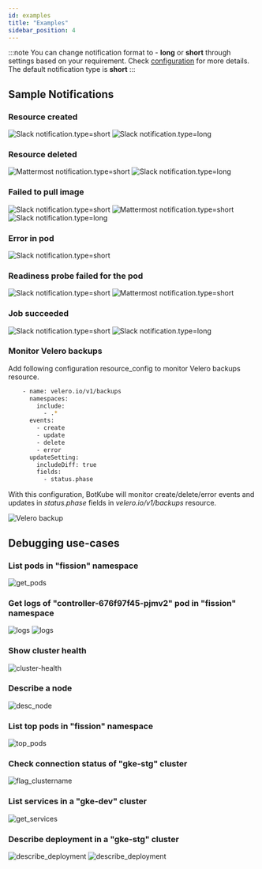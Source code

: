 ```yaml
---
id: examples
title: "Examples"
sidebar_position: 4
---
```


:::note
You can change notification format to - **long** or **short** through settings based on your requirement. Check [configuration](/configuration) for more details.<br/>
The default notification type is **short**
:::



## Sample Notifications

### Resource created

![](/images/create_sh.png "Slack notification.type=short")
![](/images/create.png "Slack notification.type=long")

### Resource deleted

![](/images/mm_delete_sh.png "Mattermost notification.type=short")
![](/images/delete.png "Slack notification.type=long")

### Failed to pull image

![](/images/image_failed_sh.png "Slack notification.type=short")
![](/images/mm_image_failed_sh.png "Mattermost notification.type=short")
![](/images/image-failed.png "Slack notification.type=long")

### Error in pod

![](/images/error_sh.png "Slack notification.type=short")

### Readiness probe failed for the pod

![](/images/readiness_sh.png "Slack notification.type=short")
![](/images/mm_readiness_sh.png "Mattermost notification.type=short")

### Job succeeded

![](/images/job_success_sh.png "Slack notification.type=short")
![](/images/job_success.png "Slack notification.type=long")

### Monitor Velero backups

Add following configuration resource_config to monitor Velero backups resource.

```bash
    - name: velero.io/v1/backups
      namespaces:
        include:
          - .*
      events:
        - create
        - update
        - delete
        - error
      updateSetting:
        includeDiff: true
        fields:
          - status.phase
```

With this configuration, BotKube will monitor create/delete/error events and updates in _status.phase_ fields in _velero.io/v1/backups_ resource.

![](/images/velero_backup.png "Velero backup")

## Debugging use-cases

### List pods in "fission" namespace

![get_pods](/images/get_pods.png)

### Get logs of "controller-676f97f45-pjmv2" pod in "fission" namespace

![logs](/images/logs.png)
![logs](/images/mm_logs.png)

### Show cluster health

![cluster-health](/images/cluster-health.png)

### Describe a node

![desc_node](/images/desc_node.png)

### List top pods in "fission" namespace

![top_pods](/images/top_pods.png)

### Check connection status of "gke-stg" cluster

![flag_clustername](/images/flag_clustername_ping.png)

### List services in a "gke-dev" cluster

![get_services](/images/get_services.png)

### Describe deployment in a "gke-stg" cluster

![describe_deployment](/images/desc_deployment.png)
![describe_deployment](/images/mm_describe.png)
